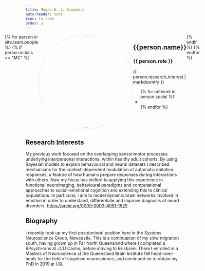 ```yaml
---
title: Megan E. J. Campbell
auto-header: none
icon: fa-tree
order: 2
---
```


<head>
<style>
img.portrait {
  border-radius: 50%;
  width: 300px;
  border: 1px solid #ddd;
  padding: 5px;
}
.row {
  display: flex;
  justify-content: center;
}
</style>
</head>

<section>
  <div class="row">
  {% for person in site.team.people %}
	{% if person.initials == "MC" %}
	  <div class="col">
		<img class="portrait" src="{{ person.image }}" alt="">
	  </div> 
	  <div class="col">
	      <h2> {{person.name}} </h2>
              <h3> {{ person.role }} </h3>
		 {{ person.research_interest | markdownify }}
		 <ul class="icons">
		{% for network in person.social %}
		  <li><a href="{{- network.url -}}" class="{{ network.icon }} fa-2x"></a></li>
		{% endfor %}
		</ul>
	  </div> 
	{% endif %}
  {% endfor %}
  </div>
</section>

## Research Interests
My previous work focused on the overlapping sensorimotor processes underlying interpersonal interactions, within healthy adult cohorts. By using Bayesian models to explain behavioural and neural datasets I described mechanisms for the context-dependent modulation of automatic imitation responses, a feature of how humans prepare responses during interactions with others. Now my focus has shifted to applying this experience in functional neuroimaging, behavioural paradigms and computational approaches to social-emotional cognition and extending this to clinical populations. In particular, I aim to model dynamic brain networks involved in emotion in order to understand, differentiate and improve diagnosis of mood disorders. https://orcid.org/0000-0003-4051-1529

## Biography
I recently took up my first postdoctoral position here in the Systems Neuroscience Group, Newcastle. This is a continuation of my slow migration south, having grown up in Far North Queensland where I completed a BPsychHons at JCU Cairns, before moving to Brisbane. There I enrolled in a Masters of Neuroscience at the Queensland Brain Institute fell head-over-heals for the field of cognitive neuroscience, and continued on to obtain my PhD in 2019 at UQ. 



